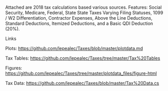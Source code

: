 Attached are 2018 tax calculations based various sources.
Features: Social Security, Medicare, Federal, State State Taxes Varying Filing Statuses, 1099 / W2 Differentiation, Contractor Expenses, Above the Line Deductions, Standard Deductions, Itemized Deductions, and a Basic QDI Deduction (20%).


Links

Plots:      https://github.com/lepealec/Taxes/blob/master/plotdata.md

Tax Tables: https://github.com/lepealec/Taxes/tree/master/Tax%20Tables

Figures:    https://github.com/lepealec/Taxes/tree/master/plotdata_files/figure-html

Tax Data:   https://github.com/lepealec/Taxes/blob/master/Tax%20Data.cs
  
